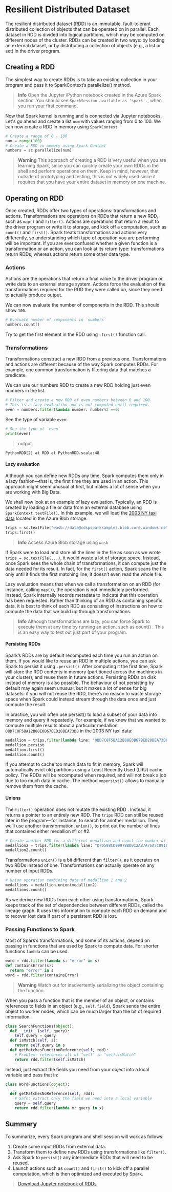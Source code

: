 # Resilient Distributed Dataset
The resilient distributed dataset (RDD) is an immutable, fault-tolerant
distributed collection of objects that can be operated on in parallel. Each
dataset in RDD is divided into logical partitions, which may be computed on
different nodes of the cluster. RDDs can be created in two ways: by loading an
external dataset, or by distributing a collection of objects (e.g., a list or
set) in the driver program.

## Creating a RDD
The simplest way to create RDDs is to take an existing collection in your
program and pass it to SparkContext’s parallelize() method.

> **Info** Open the Jupyter iPython notebook created in the Azure Spark section.
You should see `SparkSession available as 'spark'.`, when you run your first
command.

Now that Spark kernel is running and is connected via Jupyter notebooks. Let's
go ahead and create a list `num` with values ranging from 0 to 100. We can now
create a RDD in memory using `SparkContext`

```Python
# Create a range of 0 - 100
num = range(100)
# Create a RDD in memory using Spark Context
numbers = sc.parallelize(num)
```

> **Warning** This approach of creating a RDD is very useful when you are
learning Spark, since you can quickly create your own RDDs in the shell and
perform operations on them. Keep in mind, however, that outside of prototyping
and testing, this is not widely used since it requires that you have your entire
dataset in memory on one machine.

## Operating on RDD
Once created, RDDs offer two types of operations: transformations and actions.
Transformations are operations on RDDs that return a new RDD, such as `map()`
and `filter()`. Actions are operations that return a result to the driver
program or write it to storage, and kick off a computation, such as `count()`
and `first()`. Spark treats transformations and actions very differently, so
understanding which type of operation you are performing will be important.
If you are ever confused whether a given function is a transformation or an
action, you can look at its return type: transformations return RDDs,
whereas actions return some other data type.

### Actions
Actions are the operations that return a final value to the driver program or
write data to an external storage system. Actions force the evaluation of
the transformations required for the RDD they were called on, since they need to
actually produce output.

We can now evaluate the number of components in the RDD. This should show `100`.

```Python
# Evaluate number of components in `numbers`
numbers.count()
```
Try to get the first element in the RDD using `.first()` function call.

### Transformations

Transformations construct a new RDD from a previous one. Transformations and
actions are different because of the way Spark computes RDDs. For example, one
common transformation is filtering data that matches a predicate.

We can use our numbers RDD to create a new RDD holding just even numbers in the
list.

```Python
# Filter and create a new RDD of even numbers between 0 and 100.
# This is a lazy evaluation and is not computed until required.
even = numbers.filter(lambda number: number%2 ==0)
```

See the type of variable `even`:

```Python
# See the type of `even`
print(even)
```

> output

```shell
PythonRDD[2] at RDD at PythonRDD.scala:48
```

#### Lazy evaluation
Although you can define new RDDs any time, Spark computes them only in a lazy
fashion—that is, the first time they are used in an action. This approach might
seem unusual at first, but makes a lot of sense when you are working with Big
Data.

We shall now look at an example of lazy evaluation. Typically, an RDD is
created by loading a file or data from an external database using
`SparkContext.textFile()`. In this example, we will load the
[2003 NY taxi data](http://www.andresmh.com/nyctaxitrips/) located in the
Azure Blob storage.

```Python
trips = sc.textFile("wasb://data@cdspsparksamples.blob.core.windows.net/NYCTaxi/KDD2016/trip_data_12.csv")
trips.first()
```

> **Info** Access Azure Blob storage using `wasb`

If Spark were to load and store all the lines in the file as soon as we wrote
`trips = sc.textFile(...)`, it would waste a lot of storage space. Instead,
once Spark sees the whole chain of transformations, it can compute just the
data needed for its result. In fact, for the `first()` action, Spark scans the
file only until it finds the first matching line; it doesn’t even read the
whole file.

Lazy evaluation means that when we call a transformation on an RDD (for
instance, calling `map()`), the operation is not immediately performed.
Instead, Spark internally records metadata to indicate that this operation
has been requested. Rather than thinking of an RDD as containing specific
data, it is best to think of each RDD as consisting of instructions on how to
compute the data that we build up through transformations.

> **Info** Although transformations are lazy, you can force Spark to execute
them at any time by running an action, such as count() . This is an
easy way to test out just part of your program.

#### Persisting RDDs
Spark’s RDDs are by default recomputed each time you run an action on
them. If you would like to reuse an RDD in multiple actions, you can ask Spark to
persist it using `.persist()`. After computing it the first time, Spark will
store the RDD contents in memory (partitioned across the machines in
your cluster), and reuse them in future actions. Persisting RDDs on disk
instead of memory is also possible. The behaviour of not persisting by default
may again seem unusual, but it makes a lot of sense for big datasets: if you
will not reuse the RDD, there’s no reason to waste storage space when Spark
could instead stream through the data once and just compute the result.

In practice, you will often use persist() to load a subset of your data into memory
and query it repeatedly. For example, if we knew that we wanted to compute multiple
results about a particular medallion `0BD7C8F5BA12B88E0B67BED28BEA73D8` in the
2003 NY taxi data:

```Python
medallion = trips.filter(lambda line: "0BD7C8F5BA12B88E0B67BED28BEA73D8" in line)
medallion.persist
medallion.first()
medallion.count()
```
If you attempt to cache too much data to fit in memory, Spark will automatically
evict old partitions using a Least Recently Used (LRU) cache policy. The RDDs
will be recomputed when required, and will not break a job due to too much data
in cache. The method `unpersist()` allows to manually remove them from the cache.

#### Unions
The `filter()` operation does not mutate the existing RDD . Instead, it returns
a pointer to an entirely new RDD. The `trips` RDD can still be reused later in the
program—for instance, to search for another medallion. Then, we’ll use another
transformation, `union()`, to print out the number of lines that contained
either medallion #1 or #2.

```Python
# Create another RDD for a different medallion and count the number of trips
medallion2 = trips.filter(lambda line: "D7D598CD99978BD012A87A76A7C891B7" in line)
medallion2.count()
```

Transformations `union()` is a bit different than `filter()`, as it operates on
two RDDs instead of one. Transformations can actually operate on any number of
input RDDs.

```Python
# Union operation combining data of medallion 1 and 2
medallions = medallion.union(medallion2)
medallions.count()
```
As we derive new RDDs from each other using transformations, Spark keeps
track of the set of dependencies between different RDDs, called the lineage graph. It
uses this information to compute each RDD on demand and to recover lost data if
part of a persistent RDD is lost.

### Passing Functions to Spark
Most of Spark’s transformations, and some of its actions, depend on passing in
functions that are used by Spark to compute data. For shorter functions `lambda`
can be used.

```Python
word = rdd.filter(lambda s: "error" in s)
def containsError(s):
  return "error" in s
word = rdd.filter(containsError)
```

> **Warning** Watch out for inadvertently serializing the object containing the function.

When you pass a function that is the member of an object, or contains references
to fields in an object (e.g., `self.field`), Spark sends the entire object to
worker nodes, which can be much larger than the bit of required information.

```Python
class SearchFunctions(object):
  def __init__(self, query):
    self.query = query
  def isMatch(self, s):
    return self.query in s
  def getMatchesFunctionReference(self, rdd):
    # Problem: references all of "self" in "self.isMatch"
    return rdd.filter(self.isMatch)
```

Instead, just extract the fields you need from your object into a local variable and pass
that in:

```Python
class WordFunctions(object):
  ...
  def getMatchesNoReference(self, rdd):
    # Safe: extract only the field we need into a local variable
    query = self.query
    return rdd.filter(lambda x: query in x)
```
## Summary
To summarize, every Spark program and shell session will work as follows:
1. Create some input RDDs from external data.
2. Transform them to define new RDDs using transformations like `filter()`.
3. Ask Spark to `persist()` any intermediate RDDs that will need to be reused.
4. Launch actions such as `count()` and `first()` to kick off a parallel
computation, which is then optimized and executed by Spark.

> [Download Jupyter notebook of RDDs](rdd.ipynb)
